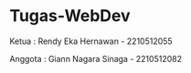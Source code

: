 # Tugas-WebDev

Ketua   : Rendy Eka Hernawan - 2210512055

Anggota : Giann Nagara Sinaga - 2210512082
